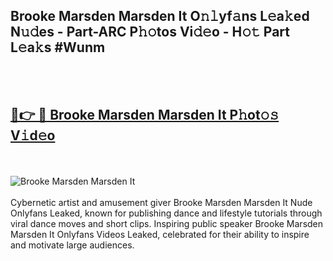 <h2>Brooke Marsden Marsden It O𝚗𝚕yf𝚊ns L𝚎a𝚔ed N𝚞𝚍es - Part-ARC P𝚑𝚘tos Vi𝚍𝚎o - H𝚘𝚝 Part L𝚎a𝚔s #Wunm</h2>
<br>
<br>
<h2><a href="https://sinosizo.online/live/video.php?q=brooke-marsden-marsden-it">🔗👉 🔴 Brooke Marsden Marsden It P𝚑ot𝚘𝚜 V𝚒d𝚎o</a></h2>
<br>
<br>
<a href="https://sinosizo.online/live/video.php?q=brooke-marsden-marsden-it" rel="nofollow" data-target="animated-image.originalLink"><img src="https://i.imgur.com/0qMVB7G.gif" alt="Brooke Marsden Marsden It" style="max-width: 100%; display: inline-block;" data-target="animated-image.originalImage"></a>
</div>
<br>
<br>
Cybernetic artist and amusement giver Brooke Marsden Marsden It Nude Onlyfans Leaked, known for publishing dance and lifestyle tutorials through viral dance moves and short clips. Inspiring public speaker Brooke Marsden Marsden It Onlyfans Videos Leaked, celebrated for their ability to inspire and motivate large audiences.  
<br>